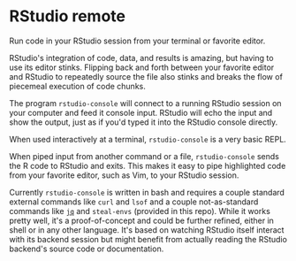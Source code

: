 # RStudio remote

Run code in your RStudio session from your terminal or favorite editor.

RStudio's integration of code, data, and results is amazing, but having to use
its editor stinks.  Flipping back and forth between your favorite editor and
RStudio to repeatedly source the file also stinks and breaks the flow of
piecemeal execution of code chunks.

The program `rstudio-console` will connect to a running RStudio session on your
computer and feed it console input.  RStudio will echo the input and show the
output, just as if you'd typed it into the RStudio console directly.

When used interactively at a terminal, `rstudio-console` is a very basic REPL.

When piped input from another command or a file, `rstudio-console` sends the R code
to RStudio and exits.  This makes it easy to pipe highlighted code from your
favorite editor, such as Vim, to your RStudio session.

Currently `rstudio-console` is written in bash and requires a couple standard
external commands like `curl` and `lsof` and a couple not-as-standard commands
like [`jq`](https://stedolan.github.io/jq/) and `steal-envs` (provided in this
repo).  While it works pretty well, it's a proof-of-concept and could be
further refined, either in shell or in any other language.  It's based on
watching RStudio itself interact with its backend session but might benefit
from actually reading the RStudio backend's source code or documentation.
